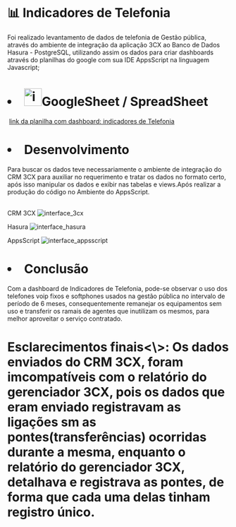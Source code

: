 <h1>📊 Indicadores de Telefonia </h1>
Foi realizado levantamento de dados de telefonia de Gestão pública, através do ambiente de integração da aplicação 3CX ao Banco de Dados Hasura - PostgreSQL, utilizando assim os dados para criar dashboards através do planilhas do google com sua IDE AppsScript na linguagem Javascript;

<h1><li><img src="https://cdn-icons-png.flaticon.com/512/2875/2875413.png" alt="imagem_de_planilha_icone" height="40px" width="40px">GoogleSheet / SpreadSheet</li></h1>
&nbsp;<a href="https://docs.google.com/spreadsheets/d/1WuGy5nhgNXaWVRn3ffYWl8Ksj-6BoGSRr5hiluzyzs8/edit?usp=sharing" target="blank">link da planilha com dashboard: indicadores de Telefonia</a><br>

<h1><li>Desenvolvimento</li></h1>
Para buscar os dados teve necessariamente o ambiente de integração do CRM 3CX para auxiliar no requerimento e tratar os dados no formato certo, após isso manipular os dados e exibir nas tabelas e views.Após realizar a produção do código no Ambiente do AppsScript.
<br><br>

CRM 3CX
![interface_3cx](https://user-images.githubusercontent.com/99855235/206010352-c6062ed9-5406-4863-a129-3be2e9049f14.png)
<br>

Hasura
![interface_hasura](https://user-images.githubusercontent.com/99855235/206006181-31dad4a0-1649-403b-a9d0-67f528a2bd8b.png)
<br>

AppsScript
![interface_appsscript](https://user-images.githubusercontent.com/99855235/206011881-4ba31d04-4a27-471e-9a32-1b6e7c3b9b2b.png)
<br>

<h1><li>Conclusão</li></h1>
Com a dashboard de Indicadores de Telefonia, pode-se observar o uso dos telefones voip fixos e softphones usados na gestão pública no intervalo de período de 6 meses, consequentemente remanejar os equipamentos sem uso e transferir os ramais de agentes que inutilizam os mesmos, para melhor aproveitar o serviço contratado.

<h1>Esclarecimentos finais<\>:  Os dados enviados  do CRM 3CX, foram imcompatíveis com o relatório do gerenciador 3CX, pois os dados que eram enviado registravam as ligações sm as pontes(transferências) ocorridas durante a mesma, enquanto o relatório do gerenciador 3CX, detalhava e registrava as pontes, de forma que cada uma delas tinham registro único.
